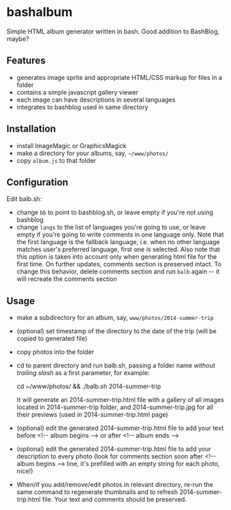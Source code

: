 bashalbum
=========

Simple HTML album generator written in bash.
Good addition to BashBlog, maybe?

Features
--------

- generates image sprite and appropriate HTML/CSS markup for files in a folder
- contains a simple javascript gallery viewer
- each image can have descriptions in several languages
- integrates to bashblog used in same directory

Installation
------------

- install ImageMagic or GraphicsMagick
- make a directory for your albums, say, `~/www/photos/`
- copy `album.js` to that folder

Configuration
-------------

Edit balb.sh:
- change `bb` to point to bashblog.sh, or leave empty if you're not using bashblog
- change `langs` to the list of languages you're going to use, or leave empty
  if you're going to write comments in one language only.
  Note that the first language is the fallback language, i.e. when no other
  language matches user's preferred language, first one is selected.
  Also note that this option is taken into account only when generating html file
  for the first time. On further updates, comments section is preserved intact.
  To change this behavior, delete comments section and run `balb` again -- it
  will recreate the comments section

Usage
-----

- make a subdirectory for an album, say, `www/photos/2014-summer-trip`
- (optional) set timestamp of the directory to the date of the trip (will be
  copied to generated file)
- copy photos into the folder
- cd to parent directory and run balb.sh, passing a folder name *without
  trailing slash* as a first parameter, for example:

    cd ~/www/photos/ && ./balb.sh 2014-summer-trip

  It will generate an 2014-summer-trip.html file with a gallery of all images
  located in 2014-summer-trip folder, and 2014-summer-trip.jpg for all their
  previews (used in 2014-summer-trip.html page)
- (optional) edit the generated 2014-summer-trip.html file to add your text
  before &lt;!-- album begins --> or after &lt;!-- album ends -->
- (optional) edit the generated 2014-summer-trip.html file to add your
  description to every photo
  (look for comments section soon after &lt;!-- album begins --> line,
  it's prefilled with an empty string for each photo, nice!)
- When/if you add/remove/edit photos in relevant directory, re-run the same
  command to regenerate thumbnails and to refresh 2014-summer-trip.html file.
  Your text and comments should be preserved.

